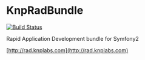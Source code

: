 KnpRadBundle
============

[![Build Status](https://travis-ci.org/KnpLabs/KnpRadBundle.png?branch=app-and-resources)](https://travis-ci.org/KnpLabs/KnpRadBundle)

Rapid Application Development bundle for Symfony2

[http://rad.knplabs.com](http://rad.knplabs.com)
